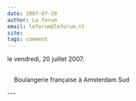```yaml
---
date: 2007-07-20
author: Le forum
email: leforum@leforum.nl
site: 
tags: comment
---
```


<p>le vendredi, 20 juillet 2007.</p>

<p><br />
&nbsp;&nbsp;&nbsp; Boulangerie française à Amsterdam Sud</p>
---